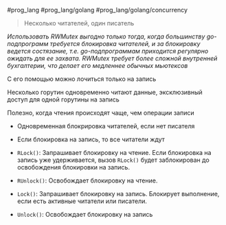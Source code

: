 #prog_lang #prog_lang/golang #prog_lang/golang/concurrency 

>  Несколько читателей, один писатель

*Использовать RWMutex выгодно только тогда, когда большинству go-подпрограмм требуется блокировка читателей, и за блокировку ведется состязание, т.е. go-подпрограммам приходится регулярно ожидать для ее захвата. RWMutex требует бо­лее сложной внутренней бухгалтерии, что делает его медленнее обычных мьютексов*

С его помощью можно лочиться только на запись


Несколько горутин одновременно читают данные, эксклюзивный доступ для одной горутины на запись

Полезно, когда чтения происходят чаще, чем операции записи

- Одновременная блокрировка читателей, если нет писателя
- Если блокировка на запись, то все читатели ждут

- `RLock()`: Запрашивает блокировку на чтение. Если блокировка на запись уже удерживается, вызов `RLock()` будет заблокирован до освобождения блокировки на запись.
- `RUnlock()`: Освобождает блокировку на чтение.
- `Lock()`: Запрашивает блокировку на запись. Блокирует выполнение, если есть активные читатели или писатели.
- `Unlock()`: Освобождает блокировку на запись